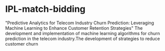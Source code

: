 # IPL-match-bidding
"Predictive Analytics for Telecom Industry Churn Prediction: Leveraging Machine Learning to Enhance Customer Retention Strategies" The development and implementation of machine learning algorithms for churn prediction in the telecom industry.The development of strategies to reduce customer churn
